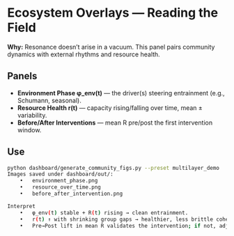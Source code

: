 # Ecosystem Overlays — Reading the Field

**Why:** Resonance doesn’t arise in a vacuum. This panel pairs community dynamics with external rhythms and resource health.

## Panels
- **Environment Phase φ_env(t)** — the driver(s) steering entrainment (e.g., Schumann, seasonal).
- **Resource Health r(t)** — capacity rising/falling over time, mean ± variability.
- **Before/After Interventions** — mean R pre/post the first intervention window.

## Use
```bash
python dashboard/generate_community_figs.py --preset multilayer_demo
Images saved under dashboard/out/:
	•	environment_phase.png
	•	resource_over_time.png
	•	before_after_intervention.png

Interpret
	•	φ_env(t) stable + R(t) rising → clean entrainment.
	•	r(t) ↑ with shrinking group gaps → healthier, less brittle coherence.
	•	Pre→Post lift in mean R validates the intervention; if not, adjust K, γ, noise, or bridges in sims/presets.json.

